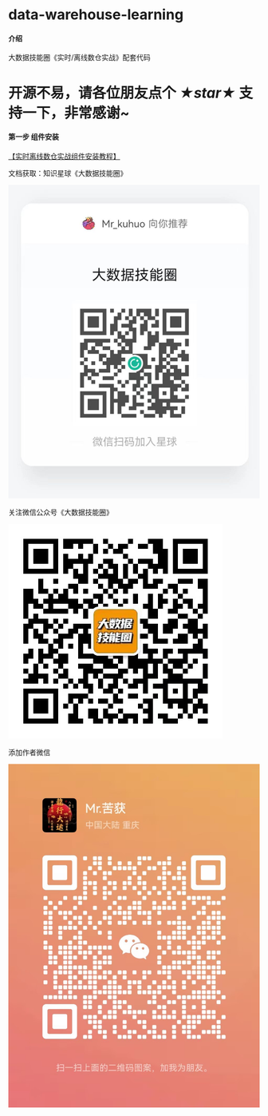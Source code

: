 # data-warehouse-learning

#### 介绍

大数据技能圈《实时/离线数仓实战》配套代码

# 开源不易，请各位朋友点个 ***★star★*** 支持一下，非常感谢~

#### 第一步 组件安装

[【实时离线数仓实战组件安装教程】](https://mp.weixin.qq.com/s?__biz=Mzg5Mzg3MzkwNA==&mid=2247488063&idx=1&sn=10ecc03fccfc90649e308aa8c357dcaf&chksm=c02969a0f75ee0b67769fba698b2a00746eb25ffcf19f1f56e324dea33a315703754f0736b2c#rd)

文档获取：知识星球《大数据技能圈》

![知识星球](src/main/java/org/bigdatatechcir/warehousev1/images/zhishixingqiu.jpg)

关注微信公众号《大数据技能圈》

![公众号](src/main/java/org/bigdatatechcir/warehousev1/images/gongzhonghao.jpg)

添加作者微信

![作者微信](src/main/java/org/bigdatatechcir/warehousev1/images/weixin.jpg)